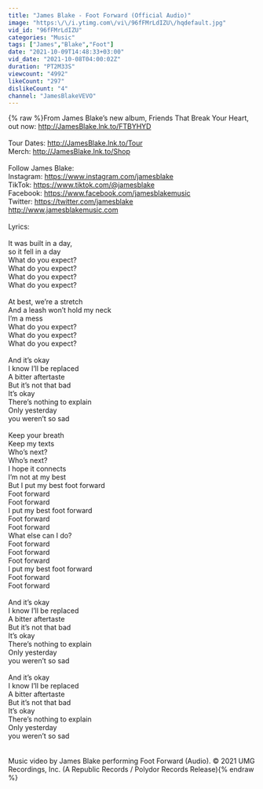 ```yaml
---
title: "James Blake - Foot Forward (Official Audio)"
image: "https:\/\/i.ytimg.com\/vi\/96fFMrLdIZU\/hqdefault.jpg"
vid_id: "96fFMrLdIZU"
categories: "Music"
tags: ["James","Blake","Foot"]
date: "2021-10-09T14:48:33+03:00"
vid_date: "2021-10-08T04:00:02Z"
duration: "PT2M33S"
viewcount: "4992"
likeCount: "297"
dislikeCount: "4"
channel: "JamesBlakeVEVO"
---
```

{% raw %}From James Blake’s new album, Friends That Break Your Heart, out now: <a rel="nofollow" target="blank" href="http://JamesBlake.lnk.to/FTBYHYD">http://JamesBlake.lnk.to/FTBYHYD</a><br /><br />Tour Dates: <a rel="nofollow" target="blank" href="http://JamesBlake.lnk.to/Tour">http://JamesBlake.lnk.to/Tour</a><br />Merch: <a rel="nofollow" target="blank" href="http://JamesBlake.lnk.to/Shop">http://JamesBlake.lnk.to/Shop</a><br /><br />Follow James Blake:<br />Instagram: <a rel="nofollow" target="blank" href="https://www.instagram.com/jamesblake">https://www.instagram.com/jamesblake</a><br />TikTok: <a rel="nofollow" target="blank" href="https://www.tiktok.com/@jamesblake">https://www.tiktok.com/@jamesblake</a><br />Facebook: <a rel="nofollow" target="blank" href="https://www.facebook.com/jamesblakemusic">https://www.facebook.com/jamesblakemusic</a><br />Twitter: <a rel="nofollow" target="blank" href="https://twitter.com/jamesblake">https://twitter.com/jamesblake</a><br /><a rel="nofollow" target="blank" href="http://www.jamesblakemusic.com">http://www.jamesblakemusic.com</a><br /><br />Lyrics:<br /><br />It was built in a day,<br />so it fell in a day<br />What do you expect?<br />What do you expect? <br />What do you expect? <br />What do you expect? <br /><br />At best, we’re a stretch<br />And a leash won’t hold my neck<br />I’m a mess<br />What do you expect?<br />What do you expect?<br />What do you expect? <br /><br />And it’s okay<br />I know I’ll be replaced<br />A bitter aftertaste<br />But it’s not that bad<br />It’s okay<br />There’s nothing to explain<br />Only yesterday<br />you weren’t so sad<br /><br />Keep your breath<br />Keep my texts<br />Who’s next?<br />Who’s next?<br />I hope it connects<br />I’m not at my best<br />But I put my best foot forward<br />Foot forward<br />Foot forward<br />I put my best foot forward<br />Foot forward <br />Foot forward <br />What else can I do?<br />Foot forward <br />Foot forward <br />Foot forward <br />I put my best foot forward <br />Foot forward <br />Foot forward <br /><br />And it’s okay<br />I know I’ll be replaced<br />A bitter aftertaste<br />But it’s not that bad<br />It’s okay<br />There’s nothing to explain<br />Only yesterday<br />you weren’t so sad<br /><br />And it’s okay<br />I know I’ll be replaced<br />A bitter aftertaste<br />But it’s not that bad<br />It’s okay<br />There’s nothing to explain<br />Only yesterday<br />you weren’t so sad<br /><br /><br />Music video by James Blake performing Foot Forward (Audio). © 2021 UMG Recordings, Inc. (A Republic Records / Polydor Records Release){% endraw %}
